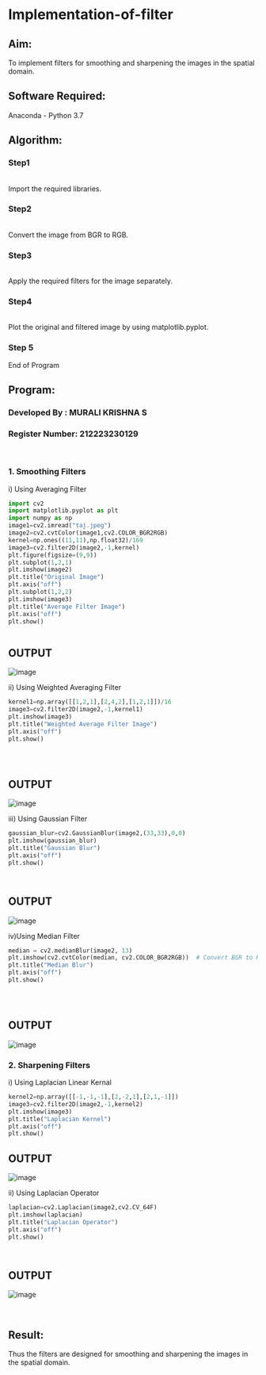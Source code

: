 # Implementation-of-filter
## Aim:
To implement filters for smoothing and sharpening the images in the spatial domain.

## Software Required:
Anaconda - Python 3.7

## Algorithm:
### Step1
</br>
Import the required libraries.
</br> 

### Step2
</br>
Convert the image from BGR to RGB.
</br> 

### Step3
</br>
Apply the required filters for the image separately.
</br> 

### Step4
</br>
Plot the original and filtered image by using matplotlib.pyplot.
</br> 

### Step 5

End of Program

## Program:
### Developed By   : MURALI KRISHNA S
### Register Number: 212223230129
</br>

### 1. Smoothing Filters

i) Using Averaging Filter
```Python
import cv2
import matplotlib.pyplot as plt
import numpy as np
image1=cv2.imread("taj.jpeg")
image2=cv2.cvtColor(image1,cv2.COLOR_BGR2RGB)
kernel=np.ones((11,11),np.float32)/169
image3=cv2.filter2D(image2,-1,kernel)
plt.figure(figsize=(9,9))
plt.subplot(1,2,1)
plt.imshow(image2)
plt.title("Original Image")
plt.axis("off")
plt.subplot(1,2,2)
plt.imshow(image3)
plt.title("Average Filter Image")
plt.axis("off")
plt.show()



```
<h2>OUTPUT</h2>

![image](https://github.com/user-attachments/assets/52b632f1-0e0e-4b62-a367-1247cf422104)


ii) Using Weighted Averaging Filter
```Python
kernel1=np.array([[1,2,1],[2,4,2],[1,2,1]])/16
image3=cv2.filter2D(image2,-1,kernel1)
plt.imshow(image3)
plt.title("Weighted Average Filter Image")
plt.axis("off")
plt.show()





```
<h2>OUTPUT</h2>

![image](https://github.com/user-attachments/assets/7603b83a-4bcf-4a6b-bc1b-3e596250500d)


iii) Using Gaussian Filter
```Python
gaussian_blur=cv2.GaussianBlur(image2,(33,33),0,0)
plt.imshow(gaussian_blur)
plt.title("Gaussian Blur")
plt.axis("off")
plt.show()




```
<h2>OUTPUT</h2>

![image](https://github.com/user-attachments/assets/e1288e3a-0743-47a5-8ae5-e4bfb92e3b93)


iv)Using Median Filter
```Python
median = cv2.medianBlur(image2, 13)
plt.imshow(cv2.cvtColor(median, cv2.COLOR_BGR2RGB))  # Convert BGR to RGB for correct color display
plt.title("Median Blur")
plt.axis("off")
plt.show()





```
<h2>OUTPUT</h2>

![image](https://github.com/user-attachments/assets/607bdfb1-4beb-479f-9816-2f23ca52d468)


### 2. Sharpening Filters
i) Using Laplacian Linear Kernal
```Python
kernel2=np.array([[-1,-1,-1],[2,-2,1],[2,1,-1]])
image3=cv2.filter2D(image2,-1,kernel2)
plt.imshow(image3)
plt.title("Laplacian Kernel")
plt.axis("off")
plt.show()


```
<h2>OUTPUT</h2>

![image](https://github.com/user-attachments/assets/228b5532-7661-40f3-ae5f-cc264abd1a4f)


ii) Using Laplacian Operator
```Python
laplacian=cv2.Laplacian(image2,cv2.CV_64F)
plt.imshow(laplacian)
plt.title("Laplacian Operator")
plt.axis("off")
plt.show()




```
<h2>OUTPUT</h2>

![image](https://github.com/user-attachments/assets/ab706b33-251e-4466-b954-23bf5610c257)

</br>

## Result:
Thus the filters are designed for smoothing and sharpening the images in the spatial domain.
